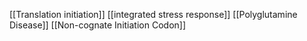 [[Translation initiation]]
[[integrated stress response]]
[[Polyglutamine Disease]]
[[Non-cognate Initiation Codon]]
